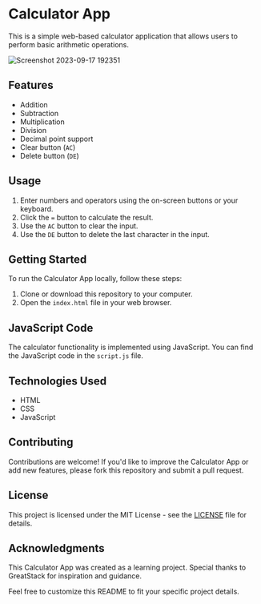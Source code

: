 # Calculator App

This is a simple web-based calculator application that allows users to perform basic arithmetic operations.

![Screenshot 2023-09-17 192351](https://github.com/YawBoah/Calculator/assets/126890146/85311743-0d78-446a-92ab-495043a25131)

## Features
- Addition
- Subtraction
- Multiplication
- Division
- Decimal point support
- Clear button (`AC`)
- Delete button (`DE`)

## Usage
1. Enter numbers and operators using the on-screen buttons or your keyboard.
2. Click the `=` button to calculate the result.
3. Use the `AC` button to clear the input.
4. Use the `DE` button to delete the last character in the input.

## Getting Started
To run the Calculator App locally, follow these steps:

1. Clone or download this repository to your computer.
2. Open the `index.html` file in your web browser.

## JavaScript Code
The calculator functionality is implemented using JavaScript. You can find the JavaScript code in the `script.js` file.

## Technologies Used
- HTML
- CSS
- JavaScript

## Contributing
Contributions are welcome! If you'd like to improve the Calculator App or add new features, please fork this repository and submit a pull request.

## License
This project is licensed under the MIT License - see the [LICENSE](LICENSE) file for details.

## Acknowledgments
This Calculator App was created as a learning project. Special thanks to GreatStack for inspiration and guidance.

Feel free to customize this README to fit your specific project details.
